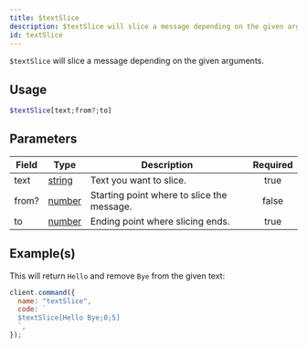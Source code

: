 ```yaml
---
title: $textSlice
description: $textSlice will slice a message depending on the given arguments.
id: textSlice
---
```


`$textSlice` will slice a message depending on the given arguments.

## Usage

```php
$textSlice[text;from?;to]
```

## Parameters

| Field | Type                                                                                              | Description                                | Required |
| ----- | ------------------------------------------------------------------------------------------------- | ------------------------------------------ | :------: |
| text  | [string](https://developer.mozilla.org/en-US/docs/Web/JavaScript/Reference/Global_Objects/String) | Text you want to slice.                    |   true   |
| from? | [number](https://developer.mozilla.org/en-US/docs/Web/JavaScript/Reference/Global_Objects/Number) | Starting point where to slice the message. |  false   |
| to    | [number](https://developer.mozilla.org/en-US/docs/Web/JavaScript/Reference/Global_Objects/Number) | Ending point where slicing ends.           |   true   |

## Example(s)

This will return `Hello` and remove `Bye` from the given text:

```javascript
client.command({
  name: "textSlice",
  code: `
  $textSlice[Hello Bye;0;5]
  `,
});
```

